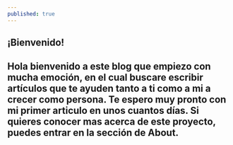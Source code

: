 ```yaml
---
published: true
---
```

## ¡Bienvenido!

## Hola bienvenido a este blog que empiezo con mucha emoción, en el cual buscare escribir artículos que te ayuden tanto a ti como a mi a crecer como persona. Te espero muy pronto con mi primer articulo en unos cuantos días. Si quieres conocer mas acerca de este proyecto, puedes entrar en la sección de About.
